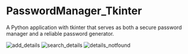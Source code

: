# PasswordManager_Tkinter
A Python application with tkinter that serves as both a secure password manager and a reliable password generator.


![add_details](https://github.com/ahsplore/PasswordManager_Tkinter/assets/142819550/8d43903d-1a8b-4ea9-8706-4f7b23ce86de)
![search_details](https://github.com/ahsplore/PasswordManager_Tkinter/assets/142819550/814f7293-8ee8-40a3-9973-f9978006da02)
![details_notfound](https://github.com/ahsplore/PasswordManager_Tkinter/assets/142819550/4ac50ee6-f0f8-4750-ab9f-24e6fdaa7024)

